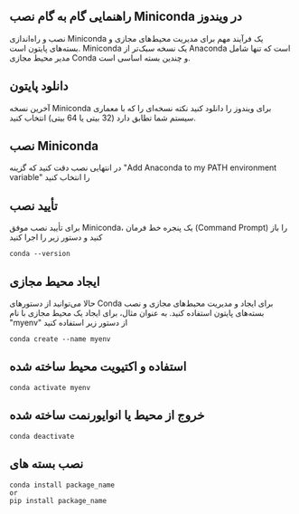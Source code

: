 <div dir=”rtl”>

  ## راهنمایی گام به گام نصب Miniconda در ویندوز  
  نصب و راه‌اندازی Miniconda یک فرآیند مهم برای مدیریت محیط‌های مجازی و بسته‌های پایتون است. Miniconda یک نسخه سبک‌تر از Anaconda است که تنها شامل مدیر محیط مجازی Conda و چندین بسته اساسی است.

  ## دانلود پایتون   
آخرین نسخه Miniconda برای ویندوز را  دانلود کنید
   نکته نسخه‌ای را که با معماری سیستم شما تطابق دارد (32 بیتی یا 64 بیتی) انتخاب کنید.
 ## نصب Miniconda
 در انتهایی نصب دقت کنید که گزینه "Add Anaconda to my PATH environment variable" را انتخاب کنید

  ##  تأیید نصب 
برای تأیید نصب موفق Miniconda، یک پنجره خط فرمان (Command Prompt) را باز کنید و دستور زیر را اجرا کنید
```
conda --version

```

## ایجاد محیط مجازی 
حالا می‌توانید از دستورهای Conda برای ایجاد و مدیریت محیط‌های مجازی و نصب بسته‌های پایتون استفاده کنید. به عنوان مثال، برای ایجاد یک محیط مجازی با نام "myenv" از دستور زیر استفاده کنید
```
conda create --name myenv

```

## استفاده و اکتیویت محیط ساخته شده 
```
conda activate myenv

```

## خروج از محیط یا انوایورنمت ساخته شده
```
conda deactivate

```

## نصب بسته های 
```
conda install package_name
or
pip install package_name

```

</div>



